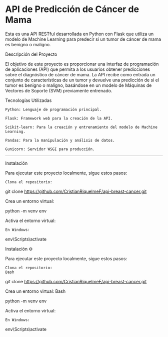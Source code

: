 # API de Predicción de Cáncer de Mama

Esta es una API RESTful desarrollada en Python con Flask que utiliza un modelo de Machine Learning para predecir si un tumor de cáncer de mama es benigno o maligno.

Descripción del Proyecto 

El objetivo de este proyecto es proporcionar una interfaz de programación de aplicaciones (API) que permita a los usuarios obtener predicciones sobre el diagnóstico de cáncer de mama. La API recibe como entrada un conjunto de características de un tumor y devuelve una predicción de si el tumor es benigno o maligno, basándose en un modelo de Máquinas de Vectores de Soporte (SVM) previamente entrenado.

Tecnologías Utilizadas 

    Python: Lenguaje de programación principal.

    Flask: Framework web para la creación de la API.

    Scikit-learn: Para la creación y entrenamiento del modelo de Machine Learning.

    Pandas: Para la manipulación y análisis de datos.

    Gunicorn: Servidor WSGI para producción.

  ---

Instalación 

Para ejecutar este proyecto localmente, sigue estos pasos:

    Clona el repositorio:

git clone https://github.com/CristianRiquelmeF/api-breast-cancer.git

Crea un entorno virtual:

python -m venv env

Activa el entorno virtual:

    En Windows:

env\Scripts\activate

Instalación ⚙️

Para ejecutar este proyecto localmente, sigue estos pasos:

    Clona el repositorio:
    Bash

git clone https://github.com/CristianRiquelmeF/api-breast-cancer.git

Crea un entorno virtual:
Bash

python -m venv env

Activa el entorno virtual:

    En Windows:

env\Scripts\activate
    

